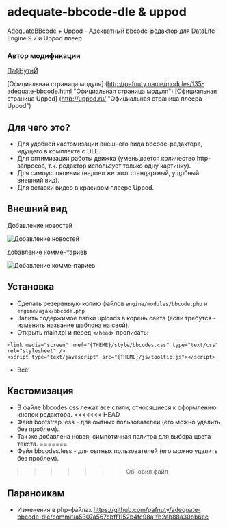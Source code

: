 adequate-bbcode-dle & uppod
===================

AdequateBBcode + Uppod - Адекватный bbcode-редактор для DataLife Engine 9.7 и Uppod плеер

### Автор модификации
[ПафНутиЙ](http://pafnuty.name/ "Сайт автора")

[Официальная страница модуля] (http://pafnuty.name/modules/135-adequate-bbcode.html "Официальная страница модуля")
[Официальная страница Uppod] (http://uppod.ru/ "Официальная страница плеера Uppod")


Для чего это?
-------------------
* Для удобной кастомизации внешнего вида bbcode-редактора, идущего в комплекте с DLE.
* Для оптимизации работы движка (уменьшается количество http-запросов, т.к. редактор использует только одну картинку).
* Для самоуспокоения (надоел же этот стандартный, ущрбный внешний вид).
* Для вставки видео в красивом плеере Uppod.

Внешний вид
-------------------
Добавление новостей

![Добавление новостей](https://raw.github.com/pafnuty/adequate-bbcode-dle/master/addnews.png)


добавление комментариев

![Добавление комментариев](https://raw.github.com/pafnuty/adequate-bbcode-dle/master/addcomment.png)



Установка
-------------------
* Сделать резервныую копию файлов `engine/modules/bbcode.php` и `engine/ajax/bbcode.php` 
* Залить содержимое папки uploads в корень сайта (если требутся - изменить название шаблона на свой). 
* Открыть main.tpl и перед `</head>` прописать:

```
<link media="screen" href="{THEME}/style/bbcodes.css" type="text/css" rel="stylesheet" />
<script type="text/javascript" src="{THEME}/js/tooltip.js"></script>
```
* Всё!

Кастомизация 
-------------------
- В файле bbcodes.css лежат все стили, относящиеся к оформлению кнопок редактора.
<<<<<<< HEAD
- Файл bootstrap.less - для оытных пользователей (его можно удалить без проблем).
- Так же добавлена новая, симпотичная палитра для выбора цвета текста.
=======
- Файл bbcodes.less - для оытных пользователей (его можно удалить без проблем).
>>>>>>> Обновил файл

Параноикам
-------------------
* Изменения в php-файлах https://github.com/pafnuty/adequate-bbcode-dle/commit/a5307a567cbff1152b4fc98a1fb2ab88a30bb6ec
